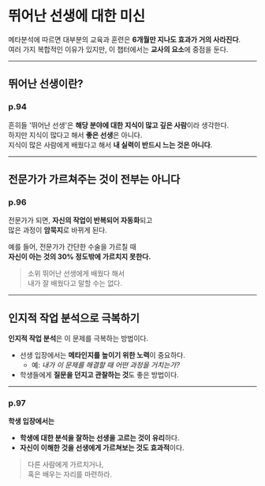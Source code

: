 # 뛰어난 선생에 대한 미신

메타분석에 따르면 대부분의 교육과 훈련은 **6개월만 지나도 효과가 거의 사라진다**.  
여러 가지 복합적인 이유가 있지만, 이 챕터에서는 **교사의 요소**에 중점을 둔다.

---

## 뛰어난 선생이란?

### p.94

흔히들 '뛰어난 선생'은 **해당 분야에 대한 지식이 많고 깊은 사람**이라 생각한다.  
하지만 지식이 많다고 해서 **좋은 선생**은 아니다.  
지식이 많은 사람에게 배웠다고 해서 **내 실력이 반드시 느는 것은 아니다**.

---

## 전문가가 가르쳐주는 것이 전부는 아니다

### p.96

전문가가 되면, **자신의 작업이 반복되어 자동화**되고  
많은 과정이 **암묵지**로 바뀌게 된다.

예를 들어, 전문가가 간단한 수술을 가르칠 때  
**자신이 아는 것의 30% 정도밖에 가르치지 못한다.**

> 소위 뛰어난 선생에게 배웠다 해서  
> 내가 잘 배웠다고 말할 수는 없다.

---

## 인지적 작업 분석으로 극복하기

**인지적 작업 분석**은 이 문제를 극복하는 방법이다.

- 선생 입장에서는 **메타인지를 높이기 위한 노력**이 중요하다.
    - 예: *내가 이 문제를 해결할 때 어떤 과정을 거치는가?*
- 학생들에게 **질문을 던지고 관찰하는 것**도 좋은 방법이다.

---

### p.97

**학생 입장에서는**
- **학생에 대한 분석을 잘하는 선생을 고르는 것이 유리**하다.
- **자신이 이해한 것을 선생에게 가르쳐보는 것도 효과적**이다.

> 다른 사람에게 가르치거나,  
> 혹은 배우는 자리를 마련하라.
